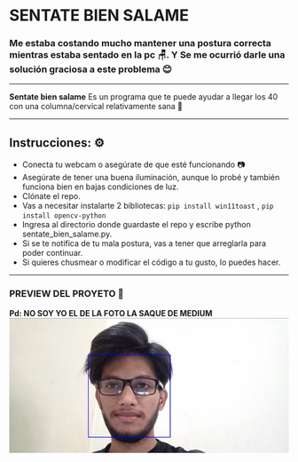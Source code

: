 # SENTATE BIEN SALAME

### Me estaba costando mucho mantener una postura correcta mientras estaba sentado en la pc 🪑. Y Se me ocurrió darle una solución graciosa a este problema 😊

---

**Sentate bien salame** Es un programa que te puede ayudar a llegar los 40 con una columna/cervical relativamente sana 🦴

---

## Instrucciones: ⚙️
- Conecta tu webcam o asegúrate de que esté funcionando 📷
- Asegúrate de tener una buena iluminación, aunque lo probé y también funciona bien en bajas condiciones de luz.
- Clónate el repo.
- Vas a necesitar instalarte 2 bibliotecas: `pip install win11toast` , `pip install opencv-python`
- Ingresa al directorio donde guardaste el repo y escribe python sentate_bien_salame.py.
- Si se te notifica de tu mala postura, vas a tener que arreglarla para poder continuar.
- Si quieres chusmear o modificar el código a tu gusto, lo puedes hacer.

---

### PREVIEW DEL PROYETO 👀 ##
**Pd: NO SOY YO EL DE LA FOTO LA SAQUE DE MEDIUM**
  ![img](preview.jpg)
